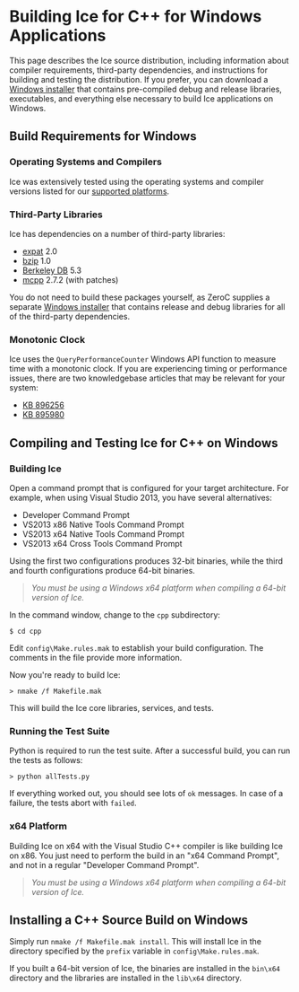 # Building Ice for C++ for Windows Applications

This page describes the Ice source distribution, including information about compiler requirements, third-party dependencies, and instructions for building and testing the distribution. If you prefer, you can download a [Windows installer](https://doc.zeroc.com/display/Ice36/Using+the+Windows+Binary+Distribution) that contains pre-compiled debug and release libraries, executables, and everything else necessary to build Ice applications on Windows.

## Build Requirements for Windows

### Operating Systems and Compilers

Ice was extensively tested using the operating systems and compiler versions listed for our [supported platforms](https://zeroc.com/platforms_3_6_0.html).

### Third-Party Libraries

Ice has dependencies on a number of third-party libraries:

 - [expat](http://expat.sourceforge.net/) 2.0
 - [bzip](http://bzip.org) 1.0
 - [Berkeley DB](http://www.oracle.com/us/products/database/berkeley-db/overview/index.htm) 5.3
 - [mcpp](https://github.com/zeroc-ice/mcpp) 2.7.2 (with patches)

You do not need to build these packages yourself, as ZeroC supplies a separate [Windows installer](https://zeroc.com/download.html) that contains release and debug libraries for all of the third-party dependencies.

### Monotonic Clock

Ice uses the ```QueryPerformanceCounter``` Windows API function to measure time with a monotonic clock. If you are experiencing timing or performance issues, there are two knowledgebase articles that may be relevant for your system:

 - [KB 896256](http://support.microsoft.com/?id=896256)
 - [KB 895980](http://support.microsoft.com/?id=895980)

## Compiling and Testing Ice for C++ on Windows

### Building Ice

Open a command prompt that is configured for your target architecture. For example, when using Visual Studio 2013, you have several alternatives:

- Developer Command Prompt
- VS2013 x86 Native Tools Command Prompt
- VS2013 x64 Native Tools Command Prompt
- VS2013 x64 Cross Tools Command Prompt

Using the first two configurations produces 32-bit binaries, while the third and fourth configurations produce 64-bit binaries.

> *You must be using a Windows x64 platform when compiling a 64-bit version of Ice.*

In the command window, change to the ```cpp``` subdirectory:

    $ cd cpp

Edit ```config\Make.rules.mak``` to establish your build configuration. The comments in the file provide more information.

Now you're ready to build Ice:

    > nmake /f Makefile.mak

This will build the Ice core libraries, services, and tests.

### Running the Test Suite

Python is required to run the test suite. After a successful build, you can run the tests as follows:

    > python allTests.py

If everything worked out, you should see lots of ```ok``` messages. In case of a failure, the tests abort with ```failed```.

### x64 Platform

Building Ice on x64 with the Visual Studio C++ compiler is like building Ice on x86. You just need to perform the build in an "x64 Command Prompt", and not in a regular "Developer Command Prompt".

> *You must be using a Windows x64 platform when compiling a 64-bit version of Ice.*

## Installing a C++ Source Build on Windows

Simply run ```nmake /f Makefile.mak install```. This will install Ice in the directory specified by the ```prefix``` variable in ```config\Make.rules.mak```.

If you built a 64-bit version of Ice, the binaries are installed in the ```bin\x64``` directory and the libraries are installed in the ```lib\x64``` directory.
